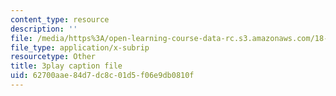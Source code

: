 ```yaml
---
content_type: resource
description: ''
file: /media/https%3A/open-learning-course-data-rc.s3.amazonaws.com/18-03sc-differential-equations-fall-2011/62700aae84d7dc8c01d5f06e9db0810f_xJz3NZap1lw.srt
file_type: application/x-subrip
resourcetype: Other
title: 3play caption file
uid: 62700aae-84d7-dc8c-01d5-f06e9db0810f
---
```

